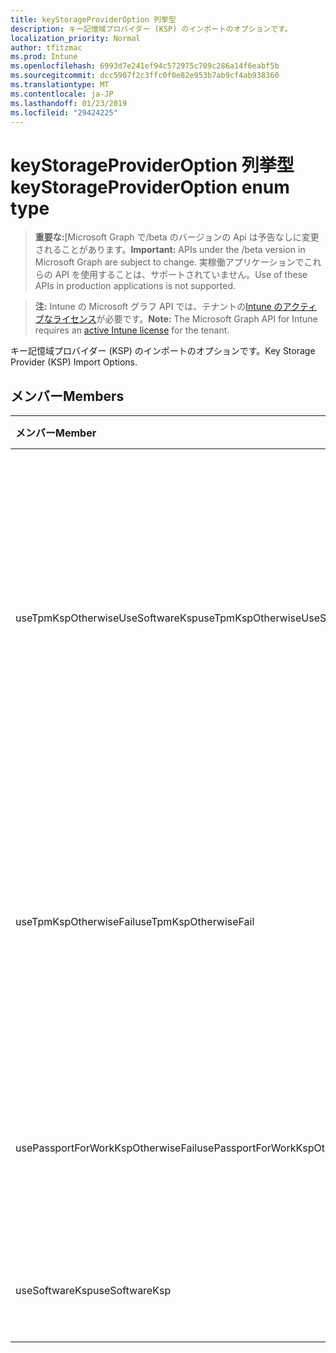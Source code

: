 ```yaml
---
title: keyStorageProviderOption 列挙型
description: キー記憶域プロバイダー (KSP) のインポートのオプションです。
localization_priority: Normal
author: tfitzmac
ms.prod: Intune
ms.openlocfilehash: 6993d7e241ef94c572975c709c286a14f6eabf5b
ms.sourcegitcommit: dcc5907f2c3ffc0f0e82e953b7ab9cf4ab938360
ms.translationtype: MT
ms.contentlocale: ja-JP
ms.lasthandoff: 01/23/2019
ms.locfileid: "29424225"
---
```

# <a name="keystorageprovideroption-enum-type"></a><span data-ttu-id="bbe70-103">keyStorageProviderOption 列挙型</span><span class="sxs-lookup"><span data-stu-id="bbe70-103">keyStorageProviderOption enum type</span></span>

> <span data-ttu-id="bbe70-104">**重要な:**[Microsoft Graph で/beta のバージョンの Api は予告なしに変更されることがあります。</span><span class="sxs-lookup"><span data-stu-id="bbe70-104">**Important:** APIs under the /beta version in Microsoft Graph are subject to change.</span></span> <span data-ttu-id="bbe70-105">実稼働アプリケーションでこれらの API を使用することは、サポートされていません。</span><span class="sxs-lookup"><span data-stu-id="bbe70-105">Use of these APIs in production applications is not supported.</span></span>

> <span data-ttu-id="bbe70-106">**注:** Intune の Microsoft グラフ API では、テナントの[Intune のアクティブなライセンス](https://go.microsoft.com/fwlink/?linkid=839381)が必要です。</span><span class="sxs-lookup"><span data-stu-id="bbe70-106">**Note:** The Microsoft Graph API for Intune requires an [active Intune license](https://go.microsoft.com/fwlink/?linkid=839381) for the tenant.</span></span>

<span data-ttu-id="bbe70-107">キー記憶域プロバイダー (KSP) のインポートのオプションです。</span><span class="sxs-lookup"><span data-stu-id="bbe70-107">Key Storage Provider (KSP) Import Options.</span></span>

## <a name="members"></a><span data-ttu-id="bbe70-108">メンバー</span><span class="sxs-lookup"><span data-stu-id="bbe70-108">Members</span></span>
|<span data-ttu-id="bbe70-109">メンバー</span><span class="sxs-lookup"><span data-stu-id="bbe70-109">Member</span></span>|<span data-ttu-id="bbe70-110">値</span><span class="sxs-lookup"><span data-stu-id="bbe70-110">Value</span></span>|<span data-ttu-id="bbe70-111">説明</span><span class="sxs-lookup"><span data-stu-id="bbe70-111">Description</span></span>|
|:---|:---|:---|
|<span data-ttu-id="bbe70-112">useTpmKspOtherwiseUseSoftwareKsp</span><span class="sxs-lookup"><span data-stu-id="bbe70-112">useTpmKspOtherwiseUseSoftwareKsp</span></span>|<span data-ttu-id="bbe70-113">0</span><span class="sxs-lookup"><span data-stu-id="bbe70-113">0</span></span>|<span data-ttu-id="bbe70-114">インポートするトラステッド プラットフォーム モジュール (TPM) KSP が存在する場合は、それ以外の場合、ソフトウェア KSP にインポートします。</span><span class="sxs-lookup"><span data-stu-id="bbe70-114">Import to Trusted Platform Module (TPM) KSP if present, otherwise import to Software KSP.</span></span>|
|<span data-ttu-id="bbe70-115">useTpmKspOtherwiseFail</span><span class="sxs-lookup"><span data-stu-id="bbe70-115">useTpmKspOtherwiseFail</span></span>|<span data-ttu-id="bbe70-116">1</span><span class="sxs-lookup"><span data-stu-id="bbe70-116">1</span></span>|<span data-ttu-id="bbe70-117">インポートするトラステッド プラットフォーム モジュール (TPM) KSP が存在する場合はそれ以外の場合失敗します。</span><span class="sxs-lookup"><span data-stu-id="bbe70-117">Import to Trusted Platform Module (TPM) KSP if present, otherwise fail.</span></span>|
|<span data-ttu-id="bbe70-118">usePassportForWorkKspOtherwiseFail</span><span class="sxs-lookup"><span data-stu-id="bbe70-118">usePassportForWorkKspOtherwiseFail</span></span>|<span data-ttu-id="bbe70-119">2</span><span class="sxs-lookup"><span data-stu-id="bbe70-119">2</span></span>|<span data-ttu-id="bbe70-120">作業 KSP の passport のサイトにインポート可能な場合、失敗します。</span><span class="sxs-lookup"><span data-stu-id="bbe70-120">Import to Passport for work KSP if available, otherwise fail.</span></span>|
|<span data-ttu-id="bbe70-121">useSoftwareKsp</span><span class="sxs-lookup"><span data-stu-id="bbe70-121">useSoftwareKsp</span></span>|<span data-ttu-id="bbe70-122">3</span><span class="sxs-lookup"><span data-stu-id="bbe70-122">3</span></span>|<span data-ttu-id="bbe70-123">ソフトウェア KSP にインポートします。</span><span class="sxs-lookup"><span data-stu-id="bbe70-123">Import to Software KSP.</span></span>|




